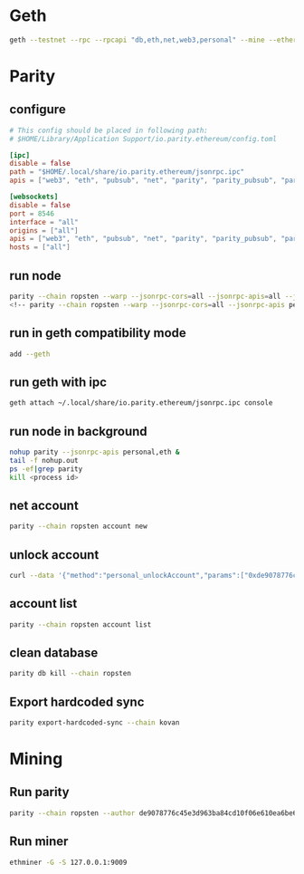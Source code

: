 # Geth
``` bash
geth --testnet --rpc --rpcapi "db,eth,net,web3,personal" --mine --etherbase "0xf28dafbfeb41bf32869c9d498da0d651d0206ed4" --gasprice "1000000000" --bootnodes "enode://20c9ad97c081d63397d7b685a412227a40e23c8bdc6688c6f37e97cfbc22d2b4d1db1510d8f61e6a8866ad7f0e17c02b14182d37ea7c3c8b9c2683aeb6b733a1@52.169.14.227:30303,enode://6ce05930c72abc632c58e2e4324f7c7ea478cec0ed4fa2528982cf34483094e9cbc9216e7aa349691242576d552a2a56aaeae426c5303ded677ce455ba1acd9d@13.84.180.240:30303" console
```

# Parity
## configure

``` conf
# This config should be placed in following path:
# $HOME/Library/Application Support/io.parity.ethereum/config.toml

[ipc]
disable = false
path = "$HOME/.local/share/io.parity.ethereum/jsonrpc.ipc"
apis = ["web3", "eth", "pubsub", "net", "parity", "parity_pubsub", "parity_accounts", "traces", "rpc", "shh", "shh_pubsub"]

[websockets]
disable = false
port = 8546
interface = "all"
origins = ["all"]
apis = ["web3", "eth", "pubsub", "net", "parity", "parity_pubsub", "parity_accounts", "traces", "rpc", "shh", "shh_pubsub"]
hosts = ["all"]
```

## run node
``` bash
parity --chain ropsten --warp --jsonrpc-cors=all --jsonrpc-apis=all --jsonrpc-hosts=all --jsonrpc-interface all --ipc-path ~/parity/jsonrpc.ipc --ipc-apis=all
<!-- parity --chain ropsten --warp --jsonrpc-cors=all --jsonrpc-apis personal,eth -->
```

## run in geth compatibility mode
``` bash
add --geth
```

## run geth with ipc
``` bash
geth attach ~/.local/share/io.parity.ethereum/jsonrpc.ipc console
```

## run node in background
``` bash
nohup parity --jsonrpc-apis personal,eth &
tail -f nohup.out
ps -ef|grep parity
kill <process id>
```


## net account
``` bash
parity --chain ropsten account new
```

## unlock account
``` bash
curl --data '{"method":"personal_unlockAccount","params":["0xde9078776c45e3d963ba84cd10f06e610ea6be64","password",null],"id":1,"jsonrpc":"2.0"}' -H "Content-Type: application/json" -X POST localhost:8545
```

## account list
``` bash
parity --chain ropsten account list
```

## clean database
``` bash
parity db kill --chain ropsten
```

## Export hardcoded sync
``` bash
parity export-hardcoded-sync --chain kovan
```

# Mining
## Run parity
``` bash
parity --chain ropsten --author de9078776c45e3d963ba84cd10f06e610ea6be64 --stratum --stratum-interface=0.0.0.0 --stratum-port=9009
```

## Run miner
``` bash
ethminer -G -S 127.0.0.1:9009
```
